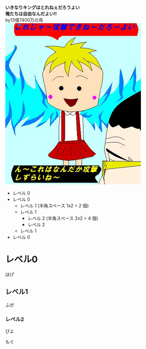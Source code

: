 **いきなりキングはとれねぇだろうよい**  
**俺たちは自由なんだよい!!**  
by13億7400万の鳥  
![俺たちは自由なんだよい!!](./hoge.png)  
- レベル 0
- レベル 0
  - レベル 1 (半角スペース 1x2 = 2 個)
  - レベル 1
    - レベル 2 (半角スペース 2x2 = 4 個)
    - レベル 2
  - レベル 1
- レベル 0

# レベル0

ほげ

## レベル1

ふが

### レベル2

ぴよ

もぐ
